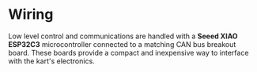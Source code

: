 # Wiring

Low level control and communications are handled with a **Seeed XIAO ESP32C3** microcontroller connected to a matching CAN bus breakout board. These boards provide a compact and inexpensive way to interface with the kart's electronics.
